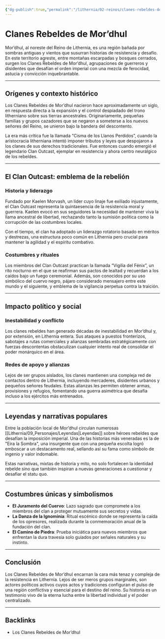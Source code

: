 ```yaml
---
{"dg-publish":true,"permalink":"/lithernia/02-reinos/clanes-rebeldes-de-mor-dhul/","title":"Clanes Rebeldes de Mor’dhul","tags":["lithernia","faccion"]}
---
```


# Clanes Rebeldes de Mor’dhul

Mor’dhul, al noreste del Reino de Lithernia, es una región bañada por sombras antiguas y vientos que susurran historias de resistencia y desafío. En este territorio agreste, entre montañas escarpadas y bosques cerrados, surgen los Clanes Rebeldes de Mor’dhul, agrupaciones de guerreros y disidentes que desafían el orden imperial con una mezcla de ferocidad, astucia y convicción inquebrantable.

---

## Orígenes y contexto histórico

Los Clanes Rebeldes de Mor’dhul nacieron hace aproximadamente un siglo, en respuesta directa a la expansión y el control despiadado del trono litherniano sobre sus tierras ancestrales. Originariamente, pequeñas familias y grupos cazadores que se negaron a someterse a los nuevos señores del Reino, se unieron bajo la bandera del descontento.

La era más crítica fue la llamada “Cisma de los Llanos Perdidos”, cuando la aristocracia litherniana intentó imponer tributos y leyes que despojaron a los clanes de sus derechos tradicionales. Fue entonces cuando emergió el legendario Clan Outcast, ejemplar en resistencia y ahora centro neurálgico de los rebeldes.

---

## El Clan Outcast: emblema de la rebelión

### Historia y liderazgo  
Fundado por Kaelen Morvash, un líder cuyo linaje fue exiliado injustamente, el Clan Outcast representa la quintaesencia de la resistencia moral y guerrera. Kaelen evocó en sus seguidores la necesidad de mantener viva la llama ancestral de libertad, rechazando tanto la sumisión política como la corrupción de las costumbres locales.

Con el tiempo, el clan ha adoptado un liderazgo rotatorio basado en méritos y destrezas, una estructura poco común en Lithernia pero crucial para mantener la agilidad y el espíritu combativo.

### Costumbres y rituales  
Los miembros del Clan Outcast practican la llamada “Vigilia del Fénix”, un rito nocturno en el que se reafirman sus pactos de lealtad y recuerdan a los caídos bajo un fuego ceremonial. Además, son conocidos por su uso simbólico del cuervo negro, pájaro considerado mensajero entre este mundo y el siguiente, y emblema de la vigilancia perpetua contra la traición.

---

## Impacto político y social

### Inestabilidad y conflicto  
Los clanes rebeldes han generado décadas de inestabilidad en Mor’dhul y, por extensión, en Lithernia entera. Sus ataques a puestos fronterizos, sabotajes a rutas comerciales y alianzas sembradas estratégicamente con fuerzas descontentas obstaculizan cualquier intento real de consolidar el poder monárquico en el área.

### Redes de apoyo y alianzas  
Lejos de ser grupos aislados, los clanes mantienen una compleja red de contactos dentro de Lithernia, incluyendo mercaderes, disidentes urbanos y pequeños señores feudales. Estas alianzas les permiten obtener armas, provisiones y refugios, fomentando una guerra asimétrica que desafía incluso a los ejércitos más entrenados.

---

## Leyendas y narrativas populares

Entre la población local de Mor’dhul circulan numerosas [[Lithernia/09_Personajes/Leyendas\|Leyendas]] sobre héroes rebeldes que desafían la imposición imperial. Una de las historias más veneradas es la de "Eira la Sombra", una insurgente que con una pequeña escolta logró emboscar a un destacamento real, sellando así su fama como símbolo de ingenio y valor indomable.

Estas narrativas, mixtas de historia y mito, no solo fortalecen la identidad rebelde sino que también inspiran a nuevas generaciones a cuestionar y desafiar el statu quo.

---

## Costumbres únicas y simbolismos

- **El Juramento del Cuervo**: Lazo sagrado que compromete a los miembros del clan a proteger mutuamente sus secretos y vidas.  
- **La Danza de la Ignominia**: Ritual escénico donde se representa la caída de los opresores, realizada durante la conmemoración anual de la fundación del clan.  
- **El Camino de Piedra**: Prueba iniciática para nuevos miembros que enfrentan la dura travesía solo guiados por señales naturales y su instinto.

---

## Conclusión

Los Clanes Rebeldes de Mor’dhul encarnan la cara más tenaz y compleja de la resistencia en Lithernia. Lejos de ser meros grupos marginales, son actores políticos activos cuyos actos y tradiciones configuran el pulso de una región conflictiva y esencial para el destino del reino. Su historia es un testimonio vivo de la eterna lucha entre la libertad individual y el poder centralizado.

---

## Backlinks
- Los Clanes Rebeldes de Mor’dhul
